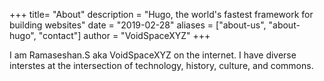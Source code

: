 +++
title= "About"
description = "Hugo, the world's fastest framework for building websites"
date = "2019-02-28"
aliases = ["about-us", "about-hugo", "contact"]
author = "VoidSpaceXYZ"
+++

I am Ramaseshan.S aka VoidSpaceXYZ on the internet. I have diverse interstes at the intersection of technology, history, culture, and commons.
